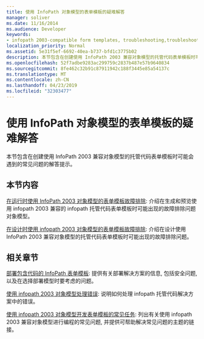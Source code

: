 ```yaml
---
title: 使用 InfoPath 对象模型的表单模板的疑难解答
manager: soliver
ms.date: 11/16/2014
ms.audience: Developer
keywords:
- infopath 2003-compatible form templates, troubleshooting,troubleshooting form templates [InfoPath 2007],form templates [InfoPath 2007], troubleshooting,troubleshooting [InfoPath 2007], InfoPath 2003-compatible form templates
localization_priority: Normal
ms.assetid: 5e31f5ef-6692-40ea-b737-bfd1c3775b02
description: 本节包含在创建使用 InfoPath 2003 兼容对象模型的托管代码表单模板时可能会遇到的常见问题的解答提示。
ms.openlocfilehash: 52f7adbe9283ac299759c2837b487e57b9640834
ms.sourcegitcommit: 8fe462c32b91c87911942c188f3445e85a54137c
ms.translationtype: MT
ms.contentlocale: zh-CN
ms.lasthandoff: 04/23/2019
ms.locfileid: "32303477"
---
```

# <a name="troubleshoot-form-templates-that-use-the-infopath-object-model"></a>使用 InfoPath 对象模型的表单模板的疑难解答

本节包含在创建使用 InfoPath 2003 兼容对象模型的托管代码表单模板时可能会遇到的常见问题的解答提示。
  
## <a name="in-this-section"></a>本节内容

[在运行时使用 InfoPath 2003 对象模型的表单模板故障排除](troubleshoot-form-templates-that-use-infopath-object-model-at-runtime.md): 介绍在生成和预览使用 infopath 2003 兼容的 infopath 托管代码表单模板时可能出现的故障排除问题对象模型。
    
[在设计时使用 infopath 2003 对象模型的表单模板故障排除](troubleshoot-form-templates-that-use-infopath-object-model-at-design-time.md): 介绍在设计使用 InfoPath 2003 兼容对象模型的托管代码表单模板时可能出现的故障排除问题。
    
## <a name="related-sections"></a>相关章节

[部署包含代码的 InfoPath 表单模板](how-to-deploy-infopath-form-templates-with-code.md): 提供有关部署解决方案的信息, 包括安全问题, 以及在选择部署模型时要考虑的问题。
    
[使用 infopath 2003 对象模型处理错误](how-to-handle-errors-using-the-infopath-2003-object-model.md): 说明如何处理 infopath 托管代码解决方案中的错误。
    
[使用 infopath 2003 对象模型开发表单模板的常见任务](common-tasks-for-developing-form-templates-using-infopath-object-model.md): 列出有关使用 infopath 2003 兼容对象模型进行编程的常见问题, 并提供可帮助解决常见问题的主题的链接。
    

